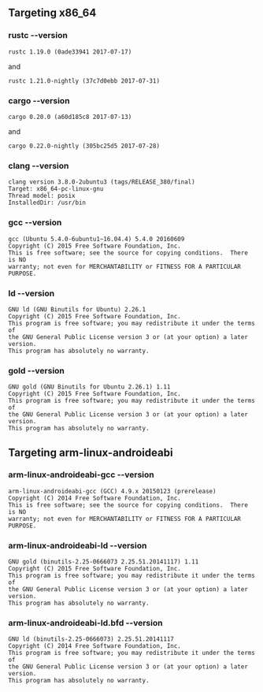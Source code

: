 ## Targeting x86_64

### rustc --version

    rustc 1.19.0 (0ade33941 2017-07-17)

and

    rustc 1.21.0-nightly (37c7d0ebb 2017-07-31)

### cargo --version

    cargo 0.20.0 (a60d185c8 2017-07-13)

and

    cargo 0.22.0-nightly (305bc25d5 2017-07-28)

### clang --version

    clang version 3.8.0-2ubuntu3 (tags/RELEASE_380/final)
    Target: x86_64-pc-linux-gnu
    Thread model: posix
    InstalledDir: /usr/bin

### gcc --version

    gcc (Ubuntu 5.4.0-6ubuntu1~16.04.4) 5.4.0 20160609
    Copyright (C) 2015 Free Software Foundation, Inc.
    This is free software; see the source for copying conditions.  There is NO
    warranty; not even for MERCHANTABILITY or FITNESS FOR A PARTICULAR PURPOSE.

### ld --version

    GNU ld (GNU Binutils for Ubuntu) 2.26.1
    Copyright (C) 2015 Free Software Foundation, Inc.
    This program is free software; you may redistribute it under the terms of
    the GNU General Public License version 3 or (at your option) a later version.
    This program has absolutely no warranty.

### gold --version
    GNU gold (GNU Binutils for Ubuntu 2.26.1) 1.11
    Copyright (C) 2015 Free Software Foundation, Inc.
    This program is free software; you may redistribute it under the terms of
    the GNU General Public License version 3 or (at your option) a later version.
    This program has absolutely no warranty.

## Targeting arm-linux-androideabi

### arm-linux-androideabi-gcc --version

    arm-linux-androideabi-gcc (GCC) 4.9.x 20150123 (prerelease)
    Copyright (C) 2014 Free Software Foundation, Inc.
    This is free software; see the source for copying conditions.  There is NO
    warranty; not even for MERCHANTABILITY or FITNESS FOR A PARTICULAR PURPOSE.

### arm-linux-androideabi-ld --version

    GNU gold (binutils-2.25-0666073 2.25.51.20141117) 1.11
    Copyright (C) 2015 Free Software Foundation, Inc.
    This program is free software; you may redistribute it under the terms of
    the GNU General Public License version 3 or (at your option) a later version.
    This program has absolutely no warranty.

### arm-linux-androideabi-ld.bfd --version

    GNU ld (binutils-2.25-0666073) 2.25.51.20141117
    Copyright (C) 2014 Free Software Foundation, Inc.
    This program is free software; you may redistribute it under the terms of
    the GNU General Public License version 3 or (at your option) a later version.
    This program has absolutely no warranty.

